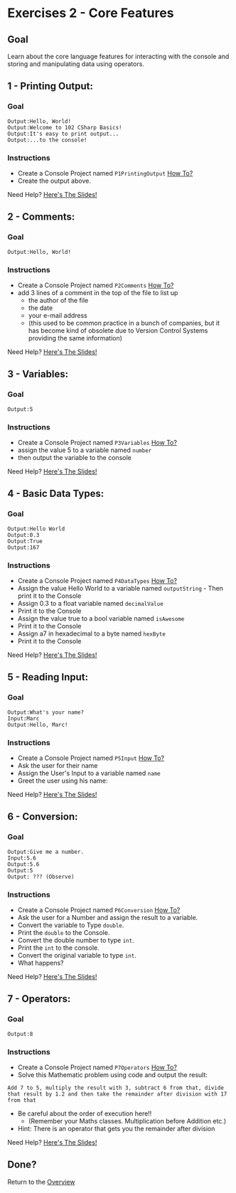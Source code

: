# Exercises 2 - Core Features

## Goal
Learn about the core language features for interacting with the console and storing and manipulating data using operators.

## 1 - Printing Output: 

### Goal
```
Output:Hello, World!
Output:Welcome to 102 CSharp Basics!
Output:It's easy to print output...
Output:...to the console!
```

### Instructions
- Create a Console Project named `P1PrintingOutput` [How To?](https://gist\.github\.com/marczaku/a8b3c38c37e8876a46194a73ed24b1f2)
- Create the output above.

Need Help? [Here's The Slides!](slides/README.md#1-printing-output)

## 2 - Comments: 

### Goal
```
Output:Hello, World!
```

### Instructions
- Create a Console Project named `P2Comments` [How To?](https://gist\.github\.com/marczaku/a8b3c38c37e8876a46194a73ed24b1f2)
- add 3 lines of a comment in the top of the file to list up 
  - the author of the file
  - the date
  - your e-mail address 
  - (this used to be common practice in a bunch of companies, but it has become kind of obsolete due to Version Control Systems providing the same information)


Need Help? [Here's The Slides!](slides/README.md#2-comments)

## 3 - Variables: 

### Goal
```
Output:5
```

### Instructions
- Create a Console Project named `P3Variables` [How To?](https://gist\.github\.com/marczaku/a8b3c38c37e8876a46194a73ed24b1f2)
- assign the value 5 to a variable named `number` 
- then output the variable to the console

Need Help? [Here's The Slides!](slides/README.md#3-variables)

## 4 - Basic Data Types: 

### Goal
```
Output:Hello World
Output:0.3
Output:True
Output:167
```

### Instructions
- Create a Console Project named `P4DataTypes` [How To?](https://gist\.github\.com/marczaku/a8b3c38c37e8876a46194a73ed24b1f2)
- Assign the value Hello World to a variable named `outputString` - Then print it to the Console 
- Assign 0.3 to a float variable named `decimalValue` 
- Print it to the Console 
- Assign the value true to a bool variable named `isAwesome` 
- Print it to the Console
- Assign a7 in hexadecimal to a byte named `hexByte` 
- Print it to the Console

Need Help? [Here's The Slides!](slides/README.md#4-basic-data-types)

## 5 - Reading Input: 

### Goal
```
Output:What's your name?
Input:Marc
Output:Hello, Marc!
```

### Instructions
- Create a Console Project named `P5Input` [How To?](https://gist\.github\.com/marczaku/a8b3c38c37e8876a46194a73ed24b1f2)
- Ask the user for their name
- Assign the User's Input to a variable named `name`
- Greet the user using his name:

Need Help? [Here's The Slides!](slides/README.md#5-reading-input)

## 6 - Conversion: 

### Goal
```
Output:Give me a number.
Input:5.6
Output:5.6
Output:5
Output: ??? (Observe)
```

### Instructions
- Create a Console Project named `P6Conversion` [How To?](https://gist\.github\.com/marczaku/a8b3c38c37e8876a46194a73ed24b1f2)
- Ask the user for a Number and assign the result to a variable.
- Convert the variable to Type `double`.
- Print the `double` to the Console.
- Convert the double number to type `int`.
- Print the `int` to the console.
- Convert the original variable to type `int`.
- What happens?

Need Help? [Here's The Slides!](slides/README.md#6-conversion)

## 7 - Operators: 

### Goal
```
Output:8
```

### Instructions
- Create a Console Project named `P7Operators` [How To?](https://gist\.github\.com/marczaku/a8b3c38c37e8876a46194a73ed24b1f2)
- Solve this Mathematic problem using code and output the result: 

```
Add 7 to 5, multiply the result with 3, subtract 6 from that, divide that result by 1.2 and then take the remainder after division with 17 from that
```
- Be careful about the order of execution here!!
  - (Remember your Maths classes. Multiplication before Addition etc.)
- Hint: There is an operator that gets you the remainder after division

Need Help? [Here's The Slides!](slides/README.md#7-operators)

## Done?
Return to the [Overview](../../../#2-core-features)